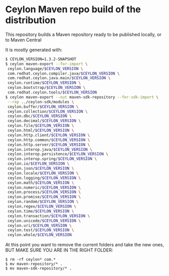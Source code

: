# Ceylon Maven repo build of the distribution

This repository builds a Maven repository ready to be published locally, or to Maven Central

It is mostly generated with:

```bash
$ CEYLON_VERSION=1.3.2-SNAPSHOT
$ ceylon maven-export --for-import \
 ceylon.language/$CEYLON_VERSION \
 com.redhat.ceylon.compiler.java/$CEYLON_VERSION \
 com.redhat.ceylon.java.main/$CEYLON_VERSION \
 ceylon.runtime/$CEYLON_VERSION \
 ceylon.bootstrap/$CEYLON_VERSION \
 com.redhat.ceylon.tools/$CEYLON_VERSION
$ ceylon maven-export --out maven-sdk-repository --for-sdk-import \
 --rep ../ceylon-sdk/modules \
 ceylon.buffer/$CEYLON_VERSION \
 ceylon.collection/$CEYLON_VERSION \
 ceylon.dbc/$CEYLON_VERSION \
 ceylon.decimal/$CEYLON_VERSION \
 ceylon.file/$CEYLON_VERSION \
 ceylon.html/$CEYLON_VERSION \
 ceylon.http.client/$CEYLON_VERSION \
 ceylon.http.common/$CEYLON_VERSION \
 ceylon.http.server/$CEYLON_VERSION \
 ceylon.interop.java/$CEYLON_VERSION \
 ceylon.interop.persistence/$CEYLON_VERSION \
 ceylon.interop.spring/$CEYLON_VERSION \
 ceylon.io/$CEYLON_VERSION \
 ceylon.json/$CEYLON_VERSION \
 ceylon.locale/$CEYLON_VERSION \
 ceylon.logging/$CEYLON_VERSION \
 ceylon.math/$CEYLON_VERSION \
 ceylon.numeric/$CEYLON_VERSION \
 ceylon.process/$CEYLON_VERSION \
 ceylon.promise/$CEYLON_VERSION \
 ceylon.random/$CEYLON_VERSION \
 ceylon.regex/$CEYLON_VERSION \
 ceylon.time/$CEYLON_VERSION \
 ceylon.transaction/$CEYLON_VERSION \
 ceylon.unicode/$CEYLON_VERSION \
 ceylon.uri/$CEYLON_VERSION \
 ceylon.test/$CEYLON_VERSION \
 ceylon.whole/$CEYLON_VERSION
```

At this point you want to remove the current folders and take the new ones, BUT MAKE SURE
YOU ARE IN THE RIGHT FOLDER:

```
$ rm -rf ceylon* com.*
$ mv maven-repository/* .
$ mv maven-sdk-repository/* .
```
